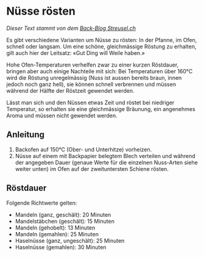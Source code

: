 # Nüsse rösten

_Dieser Text stammt von dem [Back-Blog Streusel.ch](https://streusel.ch/nuesse_roesten/)_

Es gibt verschiedene Varianten um Nüsse zu rösten: In der Pfanne, im Ofen, schnell oder langsam. Um eine schöne, gleichmässige Röstung zu erhalten, gilt auch hier der Leitsatz: «Gut Ding will Weile haben.»

Hohe Ofen-Temperaturen verhelfen zwar zu einer kurzen Röstdauer, bringen aber auch einige Nachteile mit sich: Bei Temperaturen über 160°C wird die Röstung unregelmässig (Nuss ist aussen bereits braun, innen jedoch noch ganz hell), sie können schnell verbrennen und müssen während der Hälfte der Röstzeit gewendet werden.

Lässt man sich und den Nüssen etwas Zeit und röstet bei niedriger Temperatur, so erhalten sie eine gleichmässige Bräunung, ein angenehmes Aroma und müssen nicht gewendet werden.

## Anleitung

1. Backofen auf 150°C (Ober- und Unterhitze) vorheizen.
2. Nüsse auf einem mit Backpapier belegtem Blech verteilen und während der angegeben Dauer (genaue Werte für die einzelnen Nuss-Arten siehe weiter unten) im Ofen auf der zweituntersten Schiene rösten.

## Röstdauer

Folgende Richtwerte gelten:

-   Mandeln (ganz, geschält): 20 Minuten
-   Mandelstäbchen (geschält): 15 Minuten
-   Mandeln (gehobelt): 13 Minuten
-   Mandeln (gemahlen): 25 Minuten
-   Haselnüsse (ganz, ungeschält): 25 Minuten
-   Haselnüsse (gemahlen): 30 Minuten
